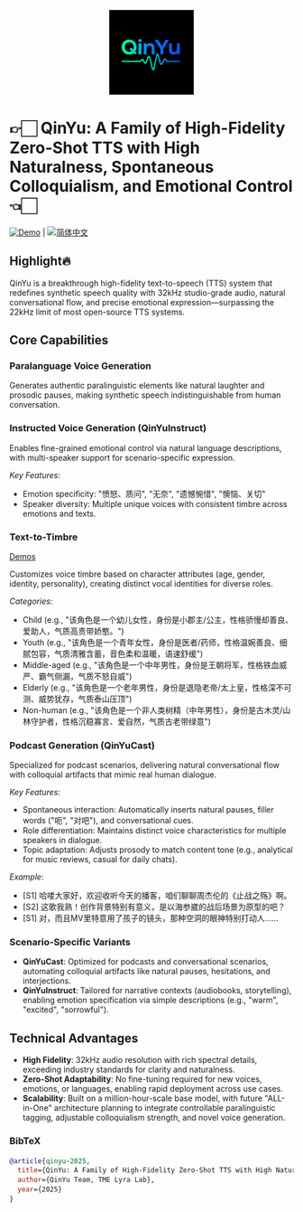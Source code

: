 <p align="center">
    <img src="logo.png" width="150"/>
<p>

  
# 👉🏻 QinYu: A Family of High-Fidelity Zero-Shot TTS with High Naturalness, Spontaneous Colloquialism, and Emotional Control 👈🏻 
<a href="http://tme-lyra-lab.github.io/" ><img src="https://img.shields.io/badge/Demo-Try%20Now-blue" alt="Demo"></a> | <a href="README_zh.md"><img src="https://img.shields.io/badge/语言-简体中文-green" alt="简体中文"></a>


## Highlight🔥  
QinYu is a breakthrough high-fidelity text-to-speech (TTS) system that redefines synthetic speech quality with 32kHz studio-grade audio, natural conversational flow, and precise emotional expression—surpassing the 22kHz limit of most open-source TTS systems.  


## Core Capabilities  
### Paralanguage Voice Generation  
Generates authentic paralinguistic elements like natural laughter and prosodic pauses, making synthetic speech indistinguishable from human conversation.  


### Instructed Voice Generation (QinYuInstruct)  
Enables fine-grained emotional control via natural language descriptions, with multi-speaker support for scenario-specific expression.  

*Key Features*:  
- Emotion specificity: "愤怒、质问", "无奈", "遗憾惋惜", "懊恼、关切"  
- Speaker diversity: Multiple unique voices with consistent timbre across emotions and texts.  


### Text-to-Timbre
[Demos](https://tme-lyra-lab.github.io/QinYu-AutoBook/)

Customizes voice timbre based on character attributes (age, gender, identity, personality), creating distinct vocal identities for diverse roles.  

*Categories*:  
- Child (e.g., "该角色是一个幼儿女性，身份是小郡主/公主，性格骄慢却善良、爱助人，气质高贵带娇憨。")  
- Youth (e.g., "该角色是一个青年女性，身份是医者/药师，性格温婉善良、细腻包容，气质清雅含蓄，音色柔和温暖，语速舒缓")  
- Middle-aged (e.g., "该角色是一个中年男性，身份是王朝将军，性格铁血威严、霸气侧漏，气质不怒自威")  
- Elderly (e.g., "该角色是一个老年男性，身份是退隐老帝/太上皇，性格深不可测、威势犹存，气质泰山压顶")  
- Non-human (e.g., "该角色是一个非人类树精（中年男性），身份是古木灵/山林守护者，性格沉稳寡言、爱自然，气质古老带绿意")  


### Podcast Generation (QinYuCast)  
Specialized for podcast scenarios, delivering natural conversational flow with colloquial artifacts that mimic real human dialogue.  

*Key Features*:  
- Spontaneous interaction: Automatically inserts natural pauses, filler words ("呃", "对吧"), and conversational cues.  
- Role differentiation: Maintains distinct voice characteristics for multiple speakers in dialogue.  
- Topic adaptation: Adjusts prosody to match content tone (e.g., analytical for music reviews, casual for daily chats).  

*Example*:  
- [S1] 哈喽大家好，欢迎收听今天的播客，咱们聊聊周杰伦的《止战之殇》啊。  
- [S2] 这歌我熟！创作背景特别有意义，是以海参崴的战后场景为原型的吧？  
- [S1] 对，而且MV里特意用了孩子的镜头，那种空洞的眼神特别打动人……  


### Scenario-Specific Variants  
- **QinYuCast**: Optimized for podcasts and conversational scenarios, automating colloquial artifacts like natural pauses, hesitations, and interjections.  
- **QinYuInstruct**: Tailored for narrative contexts (audiobooks, storytelling), enabling emotion specification via simple descriptions (e.g., "warm", "excited", "sorrowful").  


## Technical Advantages  
- **High Fidelity**: 32kHz audio resolution with rich spectral details, exceeding industry standards for clarity and naturalness.  
- **Zero-Shot Adaptability**: No fine-tuning required for new voices, emotions, or languages, enabling rapid deployment across use cases.  
- **Scalability**: Built on a million-hour-scale base model, with future "ALL-in-One" architecture planning to integrate controllable paralinguistic tagging, adjustable colloquialism strength, and novel voice generation.  


### BibTeX
```bibtex
@article{qinyu-2025,  
  title={QinYu: A Family of High-Fidelity Zero-Shot TTS with High Naturalness, Spontaneous Colloquialism, and Emotional Control},  
  author={QinYu Team, TME Lyra Lab},  
  year={2025}  
}
```
